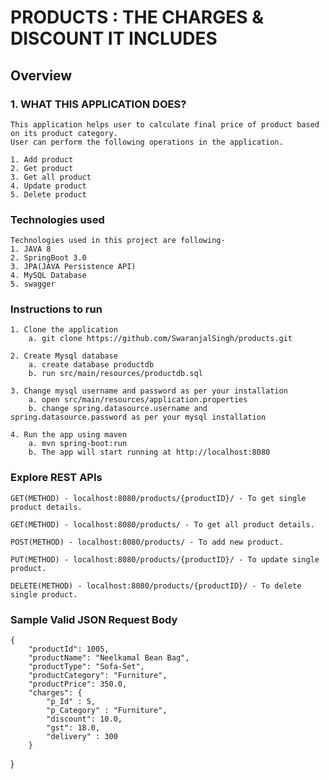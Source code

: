# PRODUCTS : THE CHARGES & DISCOUNT IT INCLUDES

## Overview 

### 1. WHAT THIS APPLICATION DOES? 
	This application helps user to calculate final price of product based on its product category. 
	User can perform the following operations in the application.
	
	1. Add product
	2. Get product
	3. Get all product
	4. Update product
	5. Delete product
	

### Technologies used 
	Technologies used in this project are following-
	1. JAVA 8
	2. SpringBoot 3.0
	3. JPA(JAVA Persistence API)
	4. MySQL Database
	5. swagger 
	
### Instructions to run 
	1. Clone the application 
		a. git clone https://github.com/SwaranjalSingh/products.git
		
	2. Create Mysql database
		a. create database productdb
		b. run src/main/resources/productdb.sql
		
	3. Change mysql username and password as per your installation
		a. open src/main/resources/application.properties
		b. change spring.datasource.username and spring.datasource.password as per your mysql installation
		
	4. Run the app using maven
		a. mvn spring-boot:run
		b. The app will start running at http://localhost:8080
		
### Explore REST APIs
	
	GET(METHOD) - localhost:8080/products/{productID}/ - To get single product details.
	
	GET(METHOD) - localhost:8080/products/ - To get all product details.
	
	POST(METHOD) - localhost:8080/products/ - To add new product.
	
	PUT(METHOD) - localhost:8080/products/{productID}/ - To update single product.
	
	DELETE(METHOD) - localhost:8080/products/{productID}/ - To delete single product.
	
	
### Sample Valid JSON Request Body

	{
        "productId": 1005,
        "productName": "Neelkamal Bean Bag",
        "productType": "Sofa-Set",
        "productCategory": "Furniture",
        "productPrice": 350.0,
        "charges": {
		    "p_Id" : 5,
		    "p_Category" : "Furniture",
            "discount": 10.0,
            "gst": 18.0,
		    "delivery" : 300
        }
}
	







